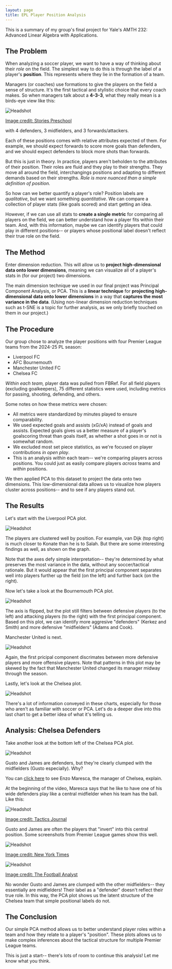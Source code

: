 ```yaml
---
layout: page
title: EPL Player Position Analysis
---
```


This is a summary of my group's final project for Yale's AMTH 232: Advanced Linear Algebra with Applications.

## The Problem

When analyzing a soccer player, we want to have a way of thinking about their *role* on the field. The simplest way to do this is through the label of a player's **position**. This represents where they lie in the formation of a team. 

Managers (or coaches) use formations to give the players on the field a sense of structure. It's the first tactical and stylistic choice that every coach makes. So when managers talk about a **4-3-3**, what they really mean is a birds-eye view like this:

<img class="column-img" src="public/images/soccer_4-3-3.jpg" alt="Headshot"/>

<a href="https://www.storiespreschool.com/soccer_formation433.html">Image credit: Stories Preschool</a>

with 4 defenders, 3 midfielders, and 3 forwards/attackers.

Each of these positions comes with relative attributes expected of them. For example, we should expect forwards to score more goals than defenders, and we should expect defenders to block more shots than forwards. 

But this is just in theory. In practice, players aren't beholden to the attributes of their position. Their roles are fluid and they play to their strengths. They move all around the field, interchangings positions and adapting to different demands based on their strengths. *Role is more nuanced than a simple definition of position.*

So how can we better quantify a player's role? Position labels are *qualitative*, but we want something *quantitative*. We can compare a collection of player stats (like goals scored) and start getting an idea. 

However, if we can use all stats to **create a single metric** for comparing all players on the field, we can better understand how a player fits within their team. And, with this information, maybe we can identify players that could play in different positions-- or players whose positional label doesn't reflect their true role on the field.

## The Method

Enter dimension reduction. This will allow us to **project high-dimensional data onto lower dimensions**, meaning we can visualize all of a player's stats in (for our project) two dimensions. 

The main dimension technique we used in our final project was Principal Component Analysis, or PCA. This is a **linear technique** for **projecting high-dimensional data onto lower dimensions** in a way that **captures the most variance in the data**. (Using non-linear dimension reduction techniques such as t-SNE is a topic for further analysis, as we only briefly touched on them in our project.)

## The Procedure

Our group chose to analyze the player positions with four Premier League teams from the 2024-25 PL season:
- Liverpool FC
- AFC Bournemouth
- Manchester United FC
- Chelsea FC

*Within each team,* player data was pulled from FBRef. For all field players (excluding goalkeepers), 75 different statistics were used, including metrics for passing, shooting, defending, and others. 

Some notes on how these metrics were chosen:
- All metrics were standardized by minutes played to ensure comparability.
- We used expected goals and assists (xG/xA) instead of goals and assists. Expected goals gives us a better measure of a player's goalscoring threat than goals itself, as whether a shot goes in or not is somewhat random.
- We excluded most set piece statistics, as we're focused on player contributions *in open play*.
- This is an analysis *within* each team-- we're comparing players across positions. You could just as easily compare players *across* teams and *within* positions.

We then applied PCA to this dataset to project the data onto two dimensions. This low-dimensional data allows us to visualize how players cluster across positions-- and to see if any players stand out.

## The Results

Let's start with the Liverpool PCA plot.

<img class="column-img" src="public/images/liverpool.png" alt="Headshot"/>

The players are clustered well by position. For example, van Dijk (top right) is much closer to Konate than he is to Salah. But there are some interesting findings as well, as shown on the graph.

Note that the axes defy simple interpretation-- they're determined by what preserves the most variance in the data, without any soccer/tactical rationale. But it would appear that the first principal component separates well into players further up the field (on the left) and further back (on the right).

Now let's take a look at the Bournemouth PCA plot.

<img class="column-img" src="public/images/bmouth.png" alt="Headshot"/>

The axis is flipped, but the plot still filters between defensive players (to the left) and attacking players (to the right) with the first principal component. Based on this plot, we can identify more aggresive "defenders" (Kerkez and Smith) and more defensive "midfielders" (Adams and Cook).

Manchester United is next.

<img class="column-img" src="public/images/manunited.png" alt="Headshot"/>

Again, the first pricipal component discrimates between more defensive players and more offensive players. Note that patterns in this plot may be skewed by the fact that Manchester United changed its manager midway through the season.

Lastly, let's look at the Chelsea plot.

<img class="column-img" src="public/images/chelsea.png" alt="Headshot"/>

There's a lot of information conveyed in these charts, especially for those who aren't as familiar with soccer or PCA. Let's do a deeper dive into this last chart to get a better idea of what it's telling us.

## Analysis: Chelsea Defenders

Take another look at the bottom left of the Chelsea PCA plot.

<img class="column-img" src="public/images/chelsea_bold.png" alt="Headshot"/>

Gusto and James are defenders, but they're clearly clumped with the midfielders (Gusto especially). Why?

You can <a href="https://youtube.com/shorts/KyGFLo8xtak?feature=shared" >click here</a> to see Enzo Maresca, the manager of Chelsea, explain.

At the beginning of the video, Maresca says that he like to have one of his wide defenders play like a central midfielder when his team has the ball. Like this:

<img class="column-img" src="public/images/inverted_fullbacks.jpeg" alt="Headshot"/>

<a href="https://tacticsjournal.com/2024/07/25/chelsea-will-use-inverted-fullbacks/">Image credit: Tactics Journal</a>

Gusto and James are often the players that "invert" into this central position. Some screenshots from Premier League games show this well.

<img class="column-img" src="public/images/cucarella.png" alt="Headshot"/>

<a href="https://www.nytimes.com/athletic/5793505/2024/09/26/cucurella-inverted-full-back/">Image credit: New York Times</a>

<img class="column-img" src="public/images/gusto.jpg" alt="Headshot"/>

<a href="https://the-footballanalyst.com/inverted-fullbacks-football-tactics-explained/">Image credit: The Football Analyst</a>

No wonder Gusto and James are clumped with the other midfielders-- they essentially are midfielders! Their label as a "defender" doesn't reflect their true role. In this way, the PCA plot shows us the latent structure of the Chelsea team that simple positional labels do not.

## The Conclusion

Our simple PCA method allows us to better understand player roles within a team and how they relate to a player's "position". These plots allows us to make complex inferences about the tactical structure for multiple Premier League teams.

This is just a start-- there's lots of room to continue this analysis! Let me know what you think.